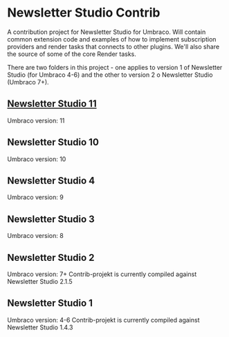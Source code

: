 # Newsletter Studio Contrib

A contribution project for Newsletter Studio for Umbraco. Will contain common extension code and examples of how to implement subscription providers and render tasks that connects to other plugins. We'll also share the source of some of the core Render tasks.

There are two folders in this project - one applies to version 1 of Newsletter Studio (for Umbraco 4-6) and the other to version 2 o Newsletter Studio (Umbraco 7+).

## [Newsletter Studio 11](newsletter-studio-v11)
Umbraco version: 11

## Newsletter Studio 10
Umbraco version: 10

## Newsletter Studio 4
Umbraco version: 9

## Newsletter Studio 3
Umbraco version: 8

## Newsletter Studio 2
Umbraco version: 7+
Contrib-projekt is currently compiled against Newsletter Studio 2.1.5

## Newsletter Studio 1
Umbraco version: 4-6
Contrib-projekt is currently compiled against Newsletter Studio 1.4.3
